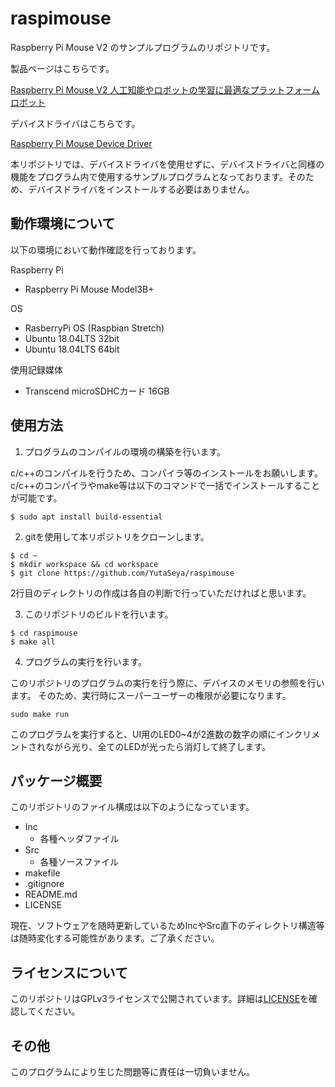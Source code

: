 # raspimouse

Raspberry Pi Mouse V2 のサンプルプログラムのリポジトリです。

製品ページはこちらです。

[Raspberry Pi Mouse V2 人工知能やロボットの学習に最適なプラットフォームロボット](https://www.rt-net.jp/products/raspimouse2)

デバイスドライバはこちらです。

[Raspberry Pi Mouse Device Driver](https://github.com/rt-net/RaspberryPiMouse)

本リポジトリでは、デバイスドライバを使用せずに、デバイスドライバと同様の機能をプログラム内で使用するサンプルプログラムとなっております。そのため、デバイスドライバをインストールする必要はありません。

## 動作環境について
以下の環境において動作確認を行っております。

Raspberry Pi
- Raspberry Pi Mouse Model3B+
  
OS
- RasberryPi OS (Raspbian Stretch)
- Ubuntu 18.04LTS 32bit
- Ubuntu 18.04LTS 64bit

使用記録媒体
- Transcend microSDHCカード 16GB

## 使用方法
1. プログラムのコンパイルの環境の構築を行います。
 
c/c++のコンパイルを行うため、コンパイラ等のインストールをお願いします。
c/c++のコンパイラやmake等は以下のコマンドで一括でインストールすることが可能です。
```
$ sudo apt install build-essential
```

2. gitを使用して本リポジトリをクローンします。
```
$ cd ~
$ mkdir workspace && cd workspace
$ git clone https://github.com/YutaSeya/raspimouse
```
2行目のディレクトリの作成は各自の判断で行っていただければと思います。

3. このリポジトリのビルドを行います。

```
$ cd raspimouse
$ make all
```

4. プログラムの実行を行います。

このリポジトリのプログラムの実行を行う際に、デバイスのメモリの参照を行います。
そのため、実行時にスーパーユーザーの権限が必要になります。
```
sudo make run
```

このプログラムを実行すると、UI用のLED0~4が2進数の数字の順にインクリメントされながら光り、全てのLEDが光ったら消灯して終了します。

## パッケージ概要
このリポジトリのファイル構成は以下のようになっています。
- Inc
  - 各種ヘッダファイル
- Src
  - 各種ソースファイル 
- makefile
- .gitignore
- README.md
- LICENSE

現在、ソフトウェアを随時更新しているためIncやSrc直下のディレクトリ構造等は随時変化する可能性があります。ご了承ください。

## ライセンスについて
このリポジトリはGPLv3ライセンスで公開されています。詳細は[LICENSE](https://github.com/YutaSeya/raspimouse/blob/master/LICENSE)を確認してください。

## その他
このプログラムにより生じた問題等に責任は一切負いません。
